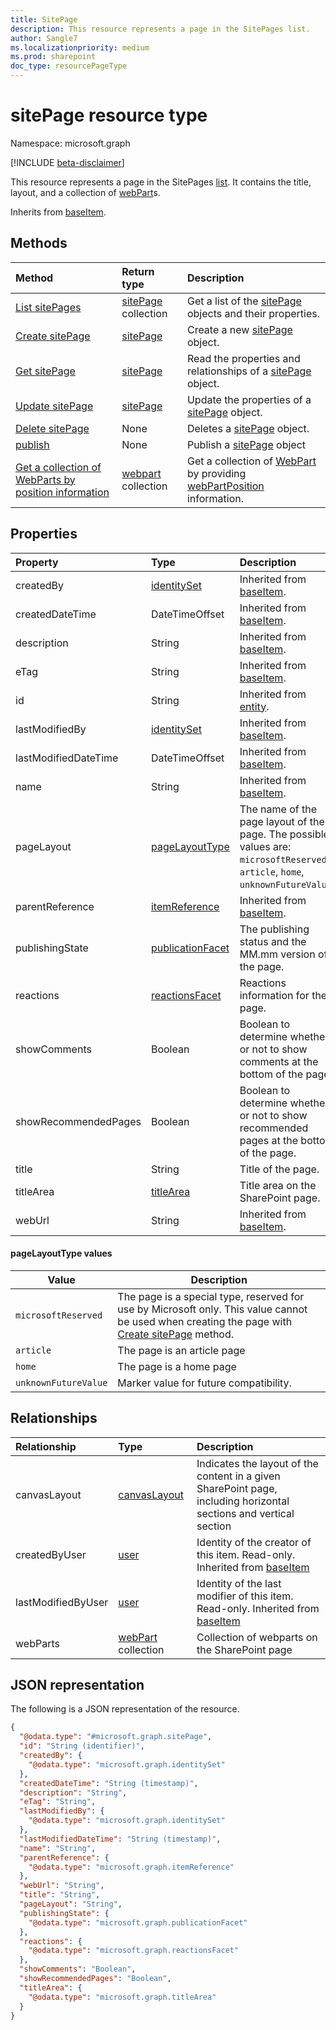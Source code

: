 ```yaml
---
title: SitePage
description: This resource represents a page in the SitePages list.
author: Sangle7
ms.localizationpriority: medium
ms.prod: sharepoint
doc_type: resourcePageType
---
```


# sitePage resource type

Namespace: microsoft.graph

[!INCLUDE [beta-disclaimer](../../includes/beta-disclaimer.md)]

This resource represents a page in the SitePages [list](../resources/list.md).
It contains the title, layout, and a collection of [webPart](../resources/webpart.md)s.

Inherits from [baseItem](../resources/baseitem.md).

## Methods
|Method|Return type|Description|
|:---|:---|:---|
|[List sitePages](../api/sitepage-list.md)|[sitePage](../resources/sitepage.md) collection|Get a list of the [sitePage](../resources/sitepage.md) objects and their properties.|
|[Create sitePage](../api/sitepage-create.md)|[sitePage](../resources/sitepage.md)|Create a new [sitePage](../resources/sitepage.md) object.|
|[Get sitePage](../api/sitepage-get.md)|[sitePage](../resources/sitepage.md)|Read the properties and relationships of a [sitePage](../resources/sitepage.md) object.|
|[Update sitePage](../api/sitepage-update.md)|[sitePage](../resources/sitepage.md)|Update the properties of a [sitePage](../resources/sitepage.md) object.|
|[Delete sitePage](../api/sitepage-delete.md)|None|Deletes a [sitePage](../resources/sitepage.md) object.|
|[publish](../api/sitepage-publish.md)|None|Publish a [sitePage](../resources/sitepage.md) object|
|[Get a collection of WebParts by position information](../api/sitepage-getwebpartsbyposition.md)|[webpart](../resources/webpart.md) collection|Get a collection of [WebPart](../resources/webpart.md) by providing [webPartPosition](../resources/webpartposition.md) information.|

## Properties
|Property|Type|Description|
|:---|:---|:---|
|createdBy|[identitySet](../resources/identityset.md)| Inherited from [baseItem](../resources/baseitem.md).|
|createdDateTime|DateTimeOffset| Inherited from [baseItem](../resources/baseitem.md).|
|description|String|Inherited from [baseItem](../resources/baseitem.md).|
|eTag|String|Inherited from [baseItem](../resources/baseitem.md).|
|id|String|Inherited from [entity](../resources/entity.md).|
|lastModifiedBy|[identitySet](../resources/identityset.md)|Inherited from [baseItem](../resources/baseitem.md).|
|lastModifiedDateTime|DateTimeOffset|Inherited from [baseItem](../resources/baseitem.md).|
|name|String|Inherited from [baseItem](../resources/baseitem.md).|
|pageLayout|[pageLayoutType](../resources/sitepage.md#pagelayouttype-values)|The name of the page layout of the page. The possible values are: `microsoftReserved`, `article`, `home`, `unknownFutureValue`.|
|parentReference|[itemReference](../resources/itemreference.md)| Inherited from [baseItem](../resources/baseitem.md).|
|publishingState|[publicationFacet](../resources/publicationfacet.md)|The publishing status and the MM.mm version of the page. |
|reactions|[reactionsFacet](../resources/reactionsfacet.md)|Reactions information for the page.|
|showComments|Boolean|Boolean to determine whether or not to show comments at the bottom of the page. |
|showRecommendedPages|Boolean|Boolean to determine whether or not to show recommended pages at the bottom of the page.|
|title|String|Title of the page.|
|titleArea|[titleArea](../resources/titlearea.md)|Title area on the SharePoint page.|
|webUrl|String|Inherited from [baseItem](../resources/baseitem.md).|

#### pageLayoutType values

| Value                | Description                                                    |
| -------------------- | -------------------------------------------------------------- |
| `microsoftReserved`  | The page is a special type, reserved for use by Microsoft only. This value cannot be used when creating the page with [Create sitePage](../api/sitepage-create.md) method. |
| `article`            | The page is an article page                                    |
| `home`               | The page is a home page                                        |
| `unknownFutureValue` | Marker value for future compatibility.                         |

## Relationships

|Relationship|Type|Description|
|:---|:---|:---|
|canvasLayout|[canvasLayout](../resources/canvaslayout.md)|Indicates the layout of the content in a given SharePoint page, including horizontal sections and vertical section |
|createdByUser|[user](../resources/user.md)|Identity of the creator of this item. Read-only. Inherited from [baseItem](../resources/baseitem.md)|
|lastModifiedByUser|[user](../resources/user.md)| Identity of the last modifier of this item. Read-only. Inherited from [baseItem](../resources/baseitem.md)|
|webParts|[webPart](../resources/webpart.md) collection| Collection of webparts on the SharePoint page |

## JSON representation
The following is a JSON representation of the resource.
<!-- {
  "blockType": "resource",
  "keyProperty": "id",
  "@odata.type": "microsoft.graph.sitePage",
  "baseType": "microsoft.graph.baseItem",
  "openType": true
}
-->
``` json
{
  "@odata.type": "#microsoft.graph.sitePage",
  "id": "String (identifier)",
  "createdBy": {
    "@odata.type": "microsoft.graph.identitySet"
  },
  "createdDateTime": "String (timestamp)",
  "description": "String",
  "eTag": "String",
  "lastModifiedBy": {
    "@odata.type": "microsoft.graph.identitySet"
  },
  "lastModifiedDateTime": "String (timestamp)",
  "name": "String",
  "parentReference": {
    "@odata.type": "microsoft.graph.itemReference"
  },
  "webUrl": "String",
  "title": "String",
  "pageLayout": "String",
  "publishingState": {
    "@odata.type": "microsoft.graph.publicationFacet"
  },
  "reactions": {
    "@odata.type": "microsoft.graph.reactionsFacet"
  },
  "showComments": "Boolean",
  "showRecommendedPages": "Boolean",
  "titleArea": {
    "@odata.type": "microsoft.graph.titleArea"
  }
}
```